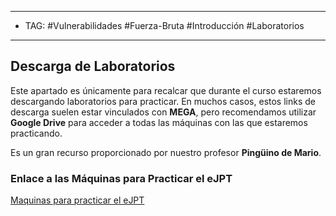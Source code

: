
---
- TAG: #Vulnerabilidades #Fuerza-Bruta #Introducción #Laboratorios
---
## Descarga de Laboratorios

Este apartado es únicamente para recalcar que durante el curso estaremos descargando laboratorios para practicar. En muchos casos, estos links de descarga suelen estar vinculados con **MEGA**, pero recomendamos utilizar **Google Drive** para acceder a todas las máquinas con las que estaremos practicando.

Es un gran recurso proporcionado por nuestro profesor **Pingüino de Mario**.

### Enlace a las Máquinas para Practicar el eJPT

[Maquinas para practicar el eJPT](https://drive.google.com/drive/folders/1EOkfWHycCEsO2QU6DHhloN7pnDAu6-vg?usp=sharing)
